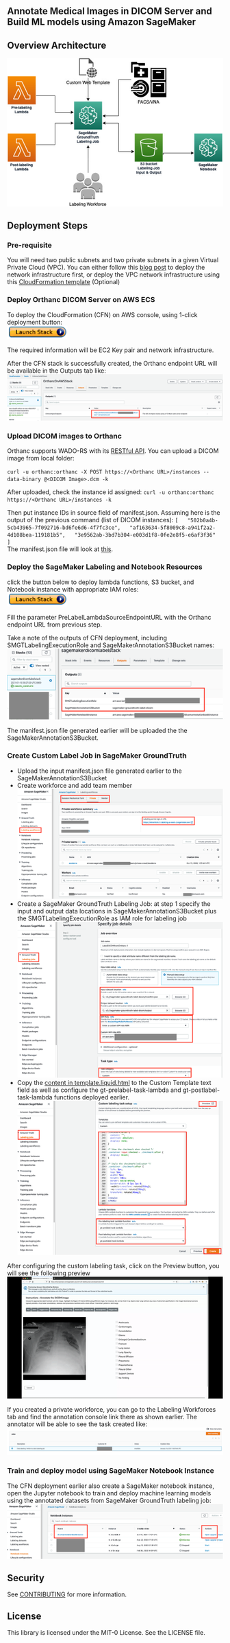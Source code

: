 ## Annotate Medical Images in DICOM Server and Build ML models using Amazon SageMaker

## Overview Architecture
![Architecture](Figures/architecture.jpg)

## Deployment Steps

### Pre-requisite

You will need two public subnets and two private subnets in a given Virtual Private Cloud (VPC). You can either follow this [blog post](https://aws.amazon.com/blogs/database/deploy-an-amazon-aurora-postgresql-db-cluster-with-recommended-best-practices-using-aws-cloudformation/) to deploy the network infrastructure first, or deploy the VPC network infrastructure using this [CloudFormation template](https://docs.aws.amazon.com/codebuild/latest/userguide/cloudformation-vpc-template.html) (Optional)

### Deploy Orthanc DICOM Server on AWS ECS

To deploy the CloudFormation (CFN) on AWS console, using 1-click deployment button:  
[![launchstackbutton](Figures/launchstack.png)](https://console.aws.amazon.com/cloudformation/home?region=us-east-1#/stacks/create/template?stackName=OrthancOnAWSStack&templateURL=https://orthanc-on-aws.s3.amazonaws.com/orthanc-ec2-rds-cfn-tempalte.yaml)

The required information will be EC2 Key pair and network infrastructure.

After the CFN stack is successfully created, the Orthanc endpoint URL will be available in the Outputs tab like:  
![this](Figures/CFNoutputs.png)

### Upload DICOM images to Orthanc 

Orthanc supports WADO-RS with its [RESTful API](https://book.orthanc-server.com/users/rest.html). You can upload a DICOM image from local folder:

`curl -u orthanc:orthanc -X POST https://<Orthanc URL>/instances --data-binary @<DICOM Image>.dcm -k`

After uploaded, check the instance id assigned:
`curl -u orthanc:orthanc https://<Orthanc URL>/instances -k`

Then put instance IDs in source field of manifest.json. Assuming here is the output of the previous command (list of DICOM instances):
`[  
   "502b0a4b-5cb43965-7f092716-bd6fe6d6-4f7fc3ce",  
   "af163634-5f8009c8-a941f2a2-4d108bea-119181b5",  
   "3e9562ab-3bd7b304-e003d1f8-0fe2e8f5-e6af3f36"   
]`  
The manifest.json file will look at [this](https://github.com/aws-samples/annotate-medical-images-in-dicom-server-and-build-ml-models-on-amazon-sagemaker/blob/main/sagemaker-groundtruth/manifest.json).


### Deploy the SageMaker Labeling and Notebook Resources

click the button below to deploy lambda functions, S3 bucket, and Notebook instance with appropriate IAM roles:  
[![launchstackbutton](Figures/launchstack.png)](https://console.aws.amazon.com/cloudformation/home?region=us-east-1#/stacks/create/template?stackName=SageMakerLabelingResources&templateURL=https://orthanc-on-aws.s3.amazonaws.com/sagemaker_resources.yaml)

Fill the parameter PreLabelLambdaSourceEndpointURL with the Orthanc endpoint URL from previous step.

Take a note of the outputs of CFN deployment, including SMGTLabelingExecutionRole and SageMakerAnnotationS3Bucket names:  
![smcfnoutputs](Figures/SMCFNoutputs.png)

The manifest.json file generated earlier will be uploaded the the SageMakerAnnotationS3Bucket.

### Create Custom Label Job in SageMaker GroundTruth

- Upload the input manifest.json file generated earlier to the SageMakerAnnotationS3Bucket 
- Create workforce and add team member
![smgtworkforce](Figures/smgtworkforce.png)
- Create a SageMaker GroundTruth Labeling Job: at step 1 specify the input and output data locations in SageMakerAnnotationS3Bucket plus the SMGTLabelingExecutionRole as IAM role for labeling job
![smgtjobstep1](Figures/sm-gt-job-details.png) 
- Copy the [content in template.liquid.html](https://github.com/aws-samples/annotate-medical-images-in-dicom-server-and-build-ml-models-on-amazon-sagemaker/blob/main/sagemaker-groundtruth/template.liquid.html) to the Custom Template text field as well as configure the gt-prelabel-task-lambda and gt-postlabel-task-lambda functions deployed earlier.
![smgtjobstep2](Figures/sm-gt-job-configure-custom-label.png)

After configuring the custom labeling task, click on the Preview button, you will see the following preview
![smgtpreview](Figures/sm-gt-dicom-demo-page.gif)

If you created a private workforce, you can go to the Labeling Workforces tab and find the annotation console link there as shown earlier. The annotator will be able to see the task created like:  
![startworking](Figures/startworking.png)

### Train and deploy model using SageMaker Notebook Instance

The CFN deployment earlier also create a SageMaker notebook instance, open the Jupyter notebook to train and deploy machine learning models using the annotated datasets from SageMaker GroundTruth labeling job:  
![smnotebook](Figures/SMnotebook.png)

## Security

See [CONTRIBUTING](CONTRIBUTING.md#security-issue-notifications) for more information.

## License

This library is licensed under the MIT-0 License. See the LICENSE file.
